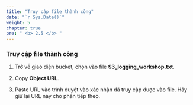 ```yaml
---
title: "Truy cập file thành công"
date: "`r Sys.Date()`"
weight: 5
chapter: true
pre: " <b> 2.5 </b> "
---
```


### Truy cập file thành công

1. Trở về giao diện bucket, chọn vào file **S3_logging_workshop.txt**.

2. Copy **Object URL**.

3. Paste URL vào trình duyệt vào xác nhận đã truy cập được vào file. Hãy giữ lại URL này cho phần tiếp theo.
